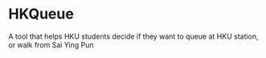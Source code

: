 # HKQueue
A tool that helps HKU students decide if they want to queue at HKU station, or walk from Sai Ying Pun
